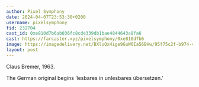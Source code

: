 ```yaml
---
author: Pixel Symphony
date: 2024-04-07T23:53:30+0200
username: pixelsymphony
fid: 232704
cast_id: 0xe810d7b6ab036fc8cde339db1bae4844643a8fa6
cast: https://farcaster.xyz/pixelsymphony/0xe810d7b6
image: https://imagedelivery.net/BXluQx4ige9GuW0Ia56BHw/95f75c2f-b974-4b85-c29b-c03686b4ae00/original
layout: post
---
```


Claus Bremer, 1963.

The German original begins ‘lesbares in unlesbares übersetzen.’

<img src='https://imagedelivery.net/BXluQx4ige9GuW0Ia56BHw/95f75c2f-b974-4b85-c29b-c03686b4ae00/original' alt='' referrerpolicy='no-referrer'/>
